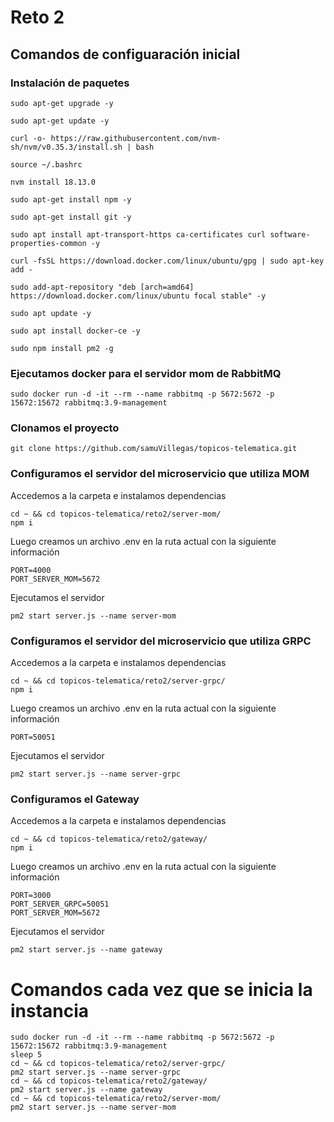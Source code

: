 # Reto 2

## Comandos de configuaración inicial

### Instalación de paquetes
```
sudo apt-get upgrade -y
 
sudo apt-get update -y

curl -o- https://raw.githubusercontent.com/nvm-sh/nvm/v0.35.3/install.sh | bash

source ~/.bashrc

nvm install 18.13.0

sudo apt-get install npm -y

sudo apt-get install git -y

sudo apt install apt-transport-https ca-certificates curl software-properties-common -y

curl -fsSL https://download.docker.com/linux/ubuntu/gpg | sudo apt-key add -

sudo add-apt-repository "deb [arch=amd64] https://download.docker.com/linux/ubuntu focal stable" -y

sudo apt update -y

sudo apt install docker-ce -y

sudo npm install pm2 -g
```

### Ejecutamos docker para el servidor mom de RabbitMQ
```
sudo docker run -d -it --rm --name rabbitmq -p 5672:5672 -p 15672:15672 rabbitmq:3.9-management
```

### Clonamos el proyecto
```
git clone https://github.com/samuVillegas/topicos-telematica.git
```
### Configuramos el servidor del microservicio que utiliza MOM

Accedemos a la carpeta e instalamos dependencias
```
cd ~ && cd topicos-telematica/reto2/server-mom/
npm i
```
Luego creamos un archivo .env en la ruta actual con la siguiente información
```
PORT=4000
PORT_SERVER_MOM=5672
```
Ejecutamos el servidor
```
pm2 start server.js --name server-mom
```

### Configuramos el servidor del microservicio que utiliza GRPC

Accedemos a la carpeta e instalamos dependencias
```
cd ~ && cd topicos-telematica/reto2/server-grpc/
npm i
```
Luego creamos un archivo .env en la ruta actual con la siguiente información
```
PORT=50051
```
Ejecutamos el servidor
```
pm2 start server.js --name server-grpc
```

### Configuramos el Gateway

Accedemos a la carpeta e instalamos dependencias
```
cd ~ && cd topicos-telematica/reto2/gateway/
npm i
```
Luego creamos un archivo .env en la ruta actual con la siguiente información
```
PORT=3000
PORT_SERVER_GRPC=50051
PORT_SERVER_MOM=5672
```
Ejecutamos el servidor
```
pm2 start server.js --name gateway
```

# Comandos cada vez que se inicia la instancia

```
sudo docker run -d -it --rm --name rabbitmq -p 5672:5672 -p 15672:15672 rabbitmq:3.9-management
sleep 5
cd ~ && cd topicos-telematica/reto2/server-grpc/
pm2 start server.js --name server-grpc
cd ~ && cd topicos-telematica/reto2/gateway/
pm2 start server.js --name gateway
cd ~ && cd topicos-telematica/reto2/server-mom/
pm2 start server.js --name server-mom

```

